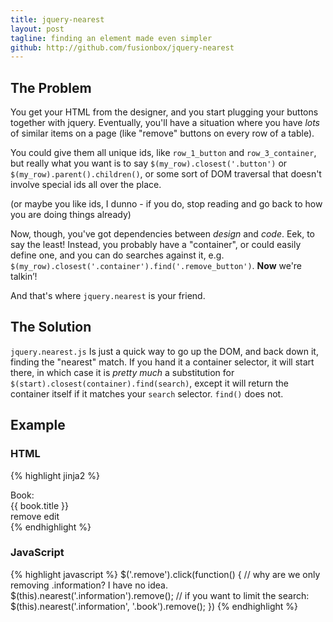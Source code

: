 ```yaml
---
title: jquery-nearest
layout: post
tagline: finding an element made even simpler
github: http://github.com/fusionbox/jquery-nearest
---
```

## The Problem

You get your HTML from the designer, and you start plugging your buttons
together with jquery.  Eventually, you'll have a situation where you have *lots*
of similar items on a page (like "remove" buttons on every row of a table).

You could give them all unique ids, like `row_1_button` and `row_3_container`,
but really what you want is to say `$(my_row).closest('.button')` or
`$(my_row).parent().children()`, or some sort of DOM traversal that doesn't involve
special ids all over the place.

(or maybe you like ids, I dunno - if you do, stop reading and go back to how you
are doing things already)

Now, though, you've got dependencies between *design* and *code*.  Eek, to say the least!
Instead, you probably have a "container", or could easily define one, and you can do
searches against it, e.g. `$(my_row).closest('.container').find('.remove_button')`.  **Now**
we're talkin’!

And that's where `jquery.nearest` is your friend.

## The Solution

`jquery.nearest.js` Is just a quick way to go up the DOM, and back down it, finding the "nearest"
match.  If you hand it a container selector, it will start there, in which case it is *pretty much*
a substitution for `$(start).closest(container).find(search)`, except it will return the container
itself if it matches your `search` selector.  `find()` does not.

## Example

### HTML

{% highlight jinja2 %}
<div class="container">
  <div class="book">
    <span class="label">Book:</span>
    <div class="information">
      <span class="title">{{ book.title }}</span>
    </div>
    <div class="actions">
      <span class="remove">remove</span>
      <span class="edit">edit</span>
    </div>
  </div>
</div>
{% endhighlight %}

### JavaScript

{% highlight javascript %}
$('.remove').click(function()
{
  // why are we only removing .information?  I have no idea.
  $(this).nearest('.information').remove();
  // if you want to limit the search:
  $(this).nearest('.information', '.book').remove();
})
{% endhighlight %}
